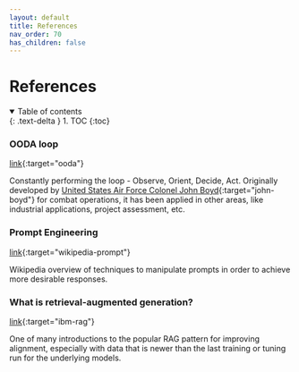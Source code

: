 ```yaml
---
layout: default
title: References
nav_order: 70
has_children: false
---
```


# References

<details open markdown="block">
  <summary>
    Table of contents
  </summary>
  {: .text-delta }
1. TOC
{:toc}
</details>

### OODA loop

[link](https://en.wikipedia.org/wiki/OODA_loop){:target="ooda"}

Constantly performing the loop - Observe, Orient, Decide, Act. Originally developed by [United States Air Force Colonel John Boyd](https://en.wikipedia.org/wiki/John_Boyd_(military_strategist)){:target="john-boyd"} for combat operations, it has been applied in other areas, like industrial applications, project assessment, etc.

### Prompt Engineering

[link](https://en.wikipedia.org/wiki/Prompt_engineering){:target="wikipedia-prompt"}

Wikipedia overview of techniques to manipulate prompts in order to achieve more desirable responses.

### What is retrieval-augmented generation?

[link](https://research.ibm.com/blog/retrieval-augmented-generation-RAG){:target="ibm-rag"}

One of many introductions to the popular RAG pattern for improving alignment, especially with data that is newer than the last training or tuning run for the underlying models.
